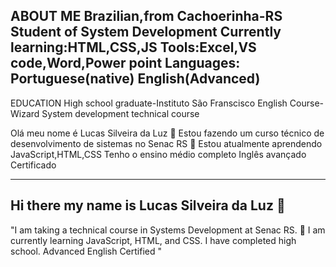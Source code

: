 ABOUT ME
Brazilian,from Cachoerinha-RS
Student of System Development
Currently learning:HTML,CSS,JS
Tools:Excel,VS code,Word,Power point
Languages: Portuguese(native) English(Advanced)
----
EDUCATION
High school graduate-Instituto São Franscisco
English Course-Wizard
System development technical course





Olá meu nome é Lucas Silveira da Luz 👋 
Estou fazendo um curso técnico de desenvolvimento de sistemas no Senac RS
🌱 Estou atualmente aprendendo JavaScript,HTML,CSS
Tenho o ensino médio completo 
Inglês avançado
Certificado 

---
## Hi there my name is Lucas Silveira da Luz 👋
"I am taking a technical course in Systems Development at Senac RS.
🌱 I am currently learning JavaScript, HTML, and CSS.
I have completed high school.
Advanced English
Certified "

<!--
**LucasSilveiradaLuz/LucasSilveiradaLuz** is a ✨ _special_ ✨ repository because its `README.md` (this file) appears on your GitHub profile.

Here are some ideas to get you started:

- 🔭 I’m currently working on ...
- 🌱 I’m currently learning JavaScript,HTML,CSS
- 👯 I’m looking to collaborate on ...
- 🤔 I’m looking for help with ...
- 💬 Ask me about ...
- 📫 How to reach me: ...
- 😄 Pronouns: ...
- ⚡ Fun fact: ...
-->
